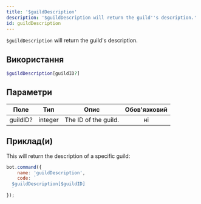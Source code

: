 ```yaml
---
title: '$guildDescription'
description: '$guildDescription will return the guild''s description.'
id: guildDescription
---
```


`$guildDescription` will return the guild's description.

## Використання

```php
$guildDescription[guildID?]
```

## Параметри

| Поле     | Тип     | Опис                 | Обов'язковий |
| -------- | ------- | -------------------- |:------------:|
| guildID? | integer | The ID of the guild. |      ні      |

## Приклад(и)

This will return the description of a specific guild:

```javascript
bot.command({
    name: 'guildDescription',
    code: `
  $guildDescription[$guildID]
  `
});
```
